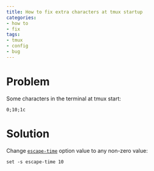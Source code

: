 ```yaml
---
title: How to fix extra characters at tmux startup
categories:
- how to
- fix
tags:
- tmux
- config
- bug
---
```

# Problem
Some characters in the terminal at tmux start:
```
0;10;1c
```

# Solution
Change [`escape-time`] option value to any non-zero value:
```tmux {title="tmux.conf"}
set -s escape-time 10
```

[`escape-time`]: http://man.openbsd.org/OpenBSD-current/man1/tmux.1#escape-time "escape-time // tmux(1)"
